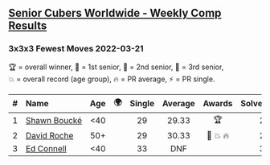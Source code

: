 <style>table {white-space: nowrap;}</style>
<link rel="stylesheet" type="text/css" href="/scw-comp/css/flags.css" />

## [Senior Cubers Worldwide - Weekly Comp Results](/scw-comp/results/)
### 3x3x3 Fewest Moves 2022-03-21

<span style="white-space: nowrap;">🏆 = overall winner</span>, <span style="white-space: nowrap;">🥇 = 1st senior</span>, <span style="white-space: nowrap;">🥈 = 2nd senior</span>, <span style="white-space: nowrap;">🥉 = 3rd senior</span>, <span style="white-space: nowrap;">💥 = overall record (age group)</span>, <span style="white-space: nowrap;">🔥 = PR average</span>, <span style="white-space: nowrap;">⚡ = PR single</span>.

| # | Name | Age | 🌍 | Single | Average | Awards | Solve 1 | Solve 2 | Solve 3 | Solution |
| :--: | :-- | :--: | :--: | :--: | :--: | :--: | --: | --: | --: | :-- |
| 1 | [Shawn Boucké](../../persons/shawn_boucke/333fm.md) | <40 | <i class="flag flag-US" /> | 29 | 29.33 | 🏆 | 29 | 29 | 30 | [Desktop](https://www.facebook.com/events/384201419918111/permalink/384798823191704) / [Mobile](https://m.facebook.com/events/384201419918111?view=permalink&id=384798823191704) |
| 2 | [David Roche](../../persons/david_roche/333fm.md) | 50+ | <i class="flag flag-AU" /> | 29 | 30.33 | 🥇 💥 🔥 | 29 | 31 | 31 | [Desktop](https://www.facebook.com/events/384201419918111/permalink/387075212964065) / [Mobile](https://m.facebook.com/events/384201419918111?view=permalink&id=387075212964065) |
| 3 | [Ed Connell](../../persons/ed_connell/333fm.md) | <40 | <i class="flag flag-IE" /> | 33 | DNF |  | 33 | DNF | DNS | [Desktop](https://www.facebook.com/events/384201419918111/permalink/387373082934278) / [Mobile](https://m.facebook.com/events/384201419918111?view=permalink&id=387373082934278) |

<!-- Global site tag (gtag.js) - Google Analytics -->
<script async src="https://www.googletagmanager.com/gtag/js?id=UA-86348435-3"></script>
<script>window.dataLayer = window.dataLayer || []; function gtag() {dataLayer.push(arguments);} gtag('js', new Date()); gtag('config', 'UA-86348435-3');</script>
